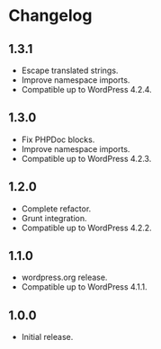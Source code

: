 # Changelog

## 1.3.1
- Escape translated strings.
- Improve namespace imports.
- Compatible up to WordPress 4.2.4.

## 1.3.0
- Fix PHPDoc blocks.
- Improve namespace imports.
- Compatible up to WordPress 4.2.3.

## 1.2.0
- Complete refactor.
- Grunt integration.
- Compatible up to WordPress 4.2.2.

## 1.1.0
- wordpress.org release.
- Compatible up to WordPress 4.1.1.

## 1.0.0
- Initial release.
